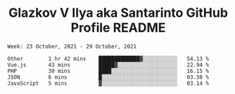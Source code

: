 <h1 align="center">Glazkov V Ilya aka Santarinto GitHub Profile README</h1>

<!--START_SECTION:waka-->
```text
Week: 23 October, 2021 - 29 October, 2021

Other        1 hr 42 mins    █████████████▓░░░░░░░░░░░   54.13 % 
Vue.js       43 mins         █████▓░░░░░░░░░░░░░░░░░░░   22.94 % 
PHP          30 mins         ████░░░░░░░░░░░░░░░░░░░░░   16.15 % 
JSON         6 mins          █░░░░░░░░░░░░░░░░░░░░░░░░   03.38 % 
JavaScript   5 mins          ▓░░░░░░░░░░░░░░░░░░░░░░░░   03.14 % 
```
<!--END_SECTION:waka-->